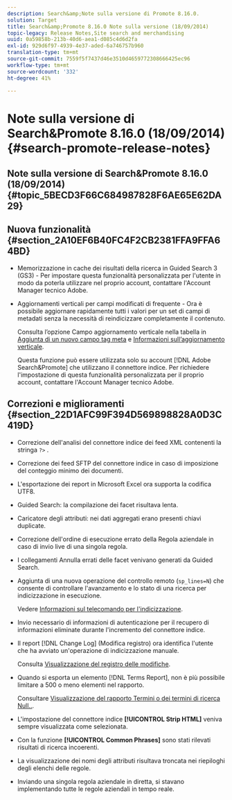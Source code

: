 ```yaml
---
description: Search&amp;Note sulla versione di Promote 8.16.0.
solution: Target
title: Search&amp;Promote 8.16.0 Note sulla versione (18/09/2014)
topic-legacy: Release Notes,Site search and merchandising
uuid: 0a59858b-213b-40d6-aea1-d085c4d6d2fa
exl-id: 929d6f97-4939-4e37-aded-6a746757b960
translation-type: tm+mt
source-git-commit: 7559f5f7437d46e3510d4659772308666425ec96
workflow-type: tm+mt
source-wordcount: '332'
ht-degree: 41%

---
```


# Note sulla versione di Search&amp;Promote 8.16.0 (18/09/2014){#search-promote-release-notes}

## Note sulla versione di Search&amp;Promote 8.16.0 (18/09/2014) {#topic_5BECD3F66C684987828F6AE65E62DA29}

## Nuova funzionalità {#section_2A10EF6B40FC4F2CB2381FFA9FFA64BD}

* Memorizzazione in cache dei risultati della ricerca in Guided Search 3 (GS3) - Per impostare questa funzionalità personalizzata per l&#39;utente in modo da poterla utilizzare nel proprio account, contattare l&#39;Account Manager tecnico Adobe.
* Aggiornamenti verticali per campi modificati di frequente - Ora è possibile aggiornare rapidamente tutti i valori per un set di campi di metadati senza la necessità di reindicizzare completamente il contenuto.

   Consulta l’opzione Campo aggiornamento verticale nella tabella in [Aggiunta di un nuovo campo tag meta](../c-about-settings-menu/c-about-metadata-menu.md#task_6DF188C0FC7F4831A4444CA9AFA615E5) e [Informazioni sull’aggiornamento verticale](../c-about-index-menu/c-about-vertical-updates.md#concept_E65A70C9C2E04804BF24FBE1B3CAD899).

   Questa funzione può essere utilizzata solo su account [!DNL Adobe Search&Promote] che utilizzano il connettore indice. Per richiedere l&#39;impostazione di questa funzionalità personalizzata per il proprio account, contattare l&#39;Account Manager tecnico Adobe.

## Correzioni e miglioramenti {#section_22D1AFC99F394D569898828A0D3C419D}

* Correzione dell&#39;analisi del connettore indice dei feed XML contenenti la stringa `?>` .
* Correzione dei feed SFTP del connettore indice in caso di imposizione del conteggio minimo dei documenti.
* L&#39;esportazione dei report in Microsoft Excel ora supporta la codifica UTF8.
* Guided Search: la compilazione dei facet risultava lenta.
* Caricatore degli attributi: nei dati aggregati erano presenti chiavi duplicate.
* Correzione dell&#39;ordine di esecuzione errato della Regola aziendale in caso di invio live di una singola regola.
* I collegamenti Annulla errati delle facet venivano generati da Guided Search.
* Aggiunta di una nuova operazione del controllo remoto (`sp_lines=N`) che consente di controllare l&#39;avanzamento e lo stato di una ricerca per indicizzazione in esecuzione.

   Vedere [Informazioni sul telecomando per l&#39;indicizzazione](../c-about-index-menu/c-about-remote-control-for-indexing.md#concept_C79B322190E84106A434E5C6D4A4118F).

* Invio necessario di informazioni di autenticazione per il recupero di informazioni eliminate durante l&#39;incremento del connettore indice.
* Il report [!DNL Change Log] (Modifica registro) ora identifica l&#39;utente che ha avviato un&#39;operazione di indicizzazione manuale.

   Consulta [Visualizzazione del registro delle modifiche](../c-about-reports-menu/c-about-reports-menu.md#task_166F1156719F4B3D834BEA8E249C8057).

* Quando si esporta un elemento [!DNL Terms Report], non è più possibile limitare a 500 o meno elementi nel rapporto.

   Consultare [Visualizzazione del rapporto Termini o dei termini di ricerca Null..](../c-about-reports-menu/c-about-reports-menu.md#task_53B7ED1582DD4B0E8376546A7AFC789A).

* L&#39;impostazione del connettore indice **[!UICONTROL Strip HTML]** veniva sempre visualizzata come selezionata.
* Con la funzione **[!UICONTROL Common Phrases]** sono stati rilevati risultati di ricerca incoerenti.
* La visualizzazione dei nomi degli attributi risultava troncata nei riepiloghi degli elenchi delle regole.
* Inviando una singola regola aziendale in diretta, si stavano implementando tutte le regole aziendali in tempo reale.
